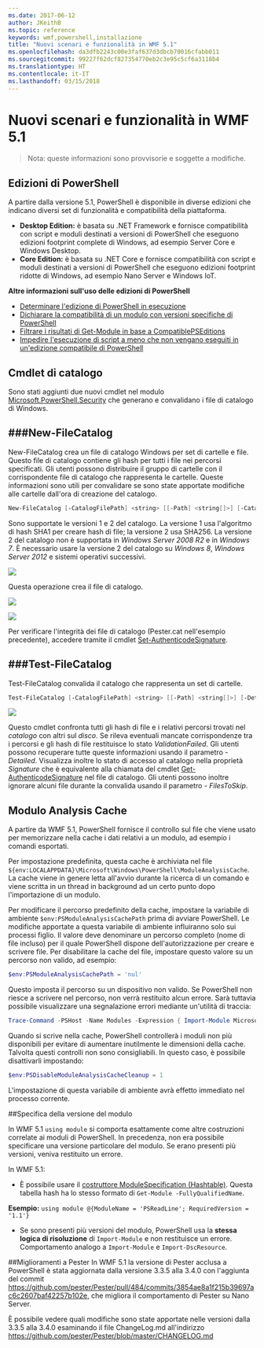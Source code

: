 ```yaml
---
ms.date: 2017-06-12
author: JKeithB
ms.topic: reference
keywords: wmf,powershell,installazione
title: "Nuovi scenari e funzionalità in WMF 5.1"
ms.openlocfilehash: da3dfb2243c00e3faf637d3dbcb70016cfabb011
ms.sourcegitcommit: 99227f62dcf827354770eb2c3e95c5cf6a3118b4
ms.translationtype: HT
ms.contentlocale: it-IT
ms.lasthandoff: 03/15/2018
---
```

# <a name="new-scenarios-and-features-in-wmf-51"></a>Nuovi scenari e funzionalità in WMF 5.1 #

> Nota: queste informazioni sono provvisorie e soggette a modifiche.

## <a name="powershell-editions"></a>Edizioni di PowerShell ##
A partire dalla versione 5.1, PowerShell è disponibile in diverse edizioni che indicano diversi set di funzionalità e compatibilità della piattaforma.

- **Desktop Edition:** è basata su .NET Framework e fornisce compatibilità con script e moduli destinati a versioni di PowerShell che eseguono edizioni footprint complete di Windows, ad esempio Server Core e Windows Desktop.
- **Core Edition:** è basata su .NET Core e fornisce compatibilità con script e moduli destinati a versioni di PowerShell che eseguono edizioni footprint ridotte di Windows, ad esempio Nano Server e Windows IoT.

**Altre informazioni sull'uso delle edizioni di PowerShell**
- [Determinare l'edizione di PowerShell in esecuzione]()
- [Dichiarare la compatibilità di un modulo con versioni specifiche di PowerShell]()
- [Filtrare i risultati di Get-Module in base a CompatiblePSEditions]()
- [Impedire l'esecuzione di script a meno che non vengano eseguiti in un'edizione compatibile di PowerShell]()

## <a name="catalog-cmdlets"></a>Cmdlet di catalogo  

Sono stati aggiunti due nuovi cmdlet nel modulo [Microsoft.PowerShell.Security](https://technet.microsoft.com/library/hh847877.aspx) che generano e convalidano i file di catalogo di Windows.  

###<a name="new-filecatalog"></a>New-FileCatalog 
--------------------------------

New-FileCatalog crea un file di catalogo Windows per set di cartelle e file. Questo file di catalogo contiene gli hash per tutti i file nei percorsi specificati. Gli utenti possono distribuire il gruppo di cartelle con il corrispondente file di catalogo che rappresenta le cartelle. Queste informazioni sono utili per convalidare se sono state apportate modifiche alle cartelle dall'ora di creazione del catalogo.    

```powershell
New-FileCatalog [-CatalogFilePath] <string> [[-Path] <string[]>] [-CatalogVersion <int>] [-WhatIf] [-Confirm] [<CommonParameters>]
```
Sono supportate le versioni 1 e 2 del catalogo. La versione 1 usa l'algoritmo di hash SHA1 per creare hash di file; la versione 2 usa SHA256. La versione 2 del catalogo non è supportata in *Windows Server 2008 R2* e in *Windows 7*. È necessario usare la versione 2 del catalogo su *Windows 8*, *Windows Server 2012* e sistemi operativi successivi.  

![](../images/NewFileCatalog.jpg)

Questa operazione crea il file di catalogo. 

![](../images/CatalogFile1.jpg)  

![](../images/CatalogFile2.jpg) 

Per verificare l'integrità dei file di catalogo (Pester.cat nell'esempio precedente), accedere tramite il cmdlet [Set-AuthenticodeSignature](https://technet.microsoft.com/library/hh849819.aspx).   


###<a name="test-filecatalog"></a>Test-FileCatalog 
--------------------------------

Test-FileCatalog convalida il catalogo che rappresenta un set di cartelle. 

```powershell
Test-FileCatalog [-CatalogFilePath] <string> [[-Path] <string[]>] [-Detailed] [-FilesToSkip <string[]>] [-WhatIf] [-Confirm] [<CommonParameters>]
```

![](../images/TestFileCatalog.jpg)

Questo cmdlet confronta tutti gli hash di file e i relativi percorsi trovati nel *catalogo* con altri sul *disco*. Se rileva eventuali mancate corrispondenze tra i percorsi e gli hash di file restituisce lo stato *ValidationFailed*. Gli utenti possono recuperare tutte queste informazioni usando il parametro *-Detailed*. Visualizza inoltre lo stato di accesso al catalogo nella proprietà *Signature* che è equivalente alla chiamata del cmdlet [Get-AuthenticodeSignature](https://technet.microsoft.com/library/hh849805.aspx) nel file di catalogo. Gli utenti possono inoltre ignorare alcuni file durante la convalida usando il parametro *- FilesToSkip*. 


## <a name="module-analysis-cache"></a>Modulo Analysis Cache ##
A partire da WMF 5.1, PowerShell fornisce il controllo sul file che viene usato per memorizzare nella cache i dati relativi a un modulo, ad esempio i comandi esportati.

Per impostazione predefinita, questa cache è archiviata nel file `${env:LOCALAPPDATA}\Microsoft\Windows\PowerShell\ModuleAnalysisCache`.
La cache viene in genere letta all'avvio durante la ricerca di un comando e viene scritta in un thread in background ad un certo punto dopo l'importazione di un modulo.

Per modificare il percorso predefinito della cache, impostare la variabile di ambiente `$env:PSModuleAnalysisCachePath` prima di avviare PowerShell. Le modifiche apportate a questa variabile di ambiente influiranno solo sui processi figlio. Il valore deve denominare un percorso completo (nome di file incluso) per il quale PowerShell dispone dell'autorizzazione per creare e scrivere file. Per disabilitare la cache del file, impostare questo valore su un percorso non valido, ad esempio:

```powershell
$env:PSModuleAnalysisCachePath = 'nul'
```

Questo imposta il percorso su un dispositivo non valido. Se PowerShell non riesce a scrivere nel percorso, non verrà restituito alcun errore. Sarà tuttavia possibile visualizzare una segnalazione errori mediante un'utilità di traccia:

```powershell
Trace-Command -PSHost -Name Modules -Expression { Import-Module Microsoft.PowerShell.Management -Force }
```

Quando si scrive nella cache, PowerShell controllerà i moduli non più disponibili per evitare di aumentare inutilmente le dimensioni della cache.
Talvolta questi controlli non sono consigliabili. In questo caso, è possibile disattivarli impostando:

```powershell
$env:PSDisableModuleAnalysisCacheCleanup = 1
```

L'impostazione di questa variabile di ambiente avrà effetto immediato nel processo corrente.

##<a name="specifying-module-version"></a>Specifica della versione del modulo

In WMF 5.1 `using module` si comporta esattamente come altre costruzioni correlate ai moduli di PowerShell. In precedenza, non era possibile specificare una versione particolare del modulo. Se erano presenti più versioni, veniva restituito un errore.


In WMF 5.1:

* È possibile usare il [costruttore ModuleSpecification (Hashtable)](https://msdn.microsoft.com/library/jj136290). Questa tabella hash ha lo stesso formato di `Get-Module -FullyQualifiedName`.

**Esempio:** `using module @{ModuleName = 'PSReadLine'; RequiredVersion = '1.1'}`

* Se sono presenti più versioni del modulo, PowerShell usa la **stessa logica di risoluzione** di `Import-Module` e non restituisce un errore. Comportamento analogo a `Import-Module` e `Import-DscResource`.


##<a name="improvements-to-pester"></a>Miglioramenti a Pester
In WMF 5.1 la versione di Pester acclusa a PowerShell è stata aggiornata dalla versione 3.3.5 alla 3.4.0 con l'aggiunta del commit https://github.com/pester/Pester/pull/484/commits/3854ae8a1f215b39697ac6c2607baf42257b102e, che migliora il comportamento di Pester su Nano Server. 

È possibile vedere quali modifiche sono state apportate nelle versioni dalla 3.3.5 alla 3.4.0 esaminando il file ChangeLog.md all'indirizzo https://github.com/pester/Pester/blob/master/CHANGELOG.md

